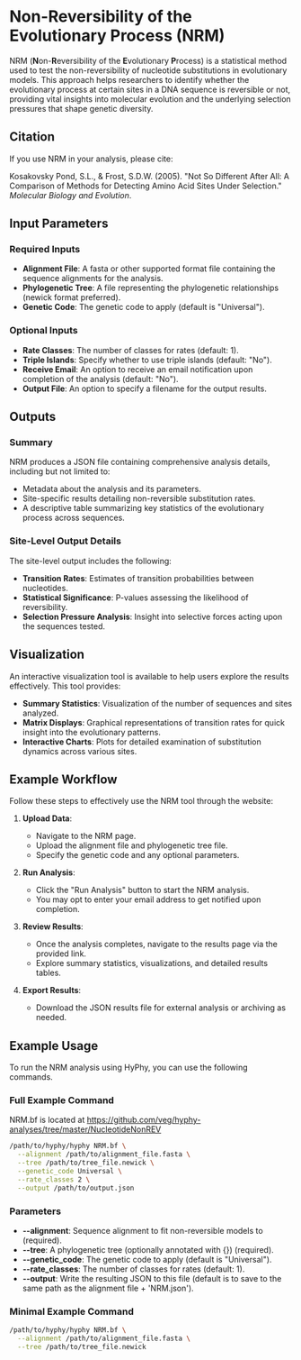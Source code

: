 # Non-Reversibility of the Evolutionary Process (NRM)

NRM (**N**on-**R**eversibility of the **E**volutionary **P**rocess) is a statistical method used to test the non-reversibility of nucleotide substitutions in evolutionary models. This approach helps researchers to identify whether the evolutionary process at certain sites in a DNA sequence is reversible or not, providing vital insights into molecular evolution and the underlying selection pressures that shape genetic diversity.

## Citation

If you use NRM in your analysis, please cite:

Kosakovsky Pond, S.L., & Frost, S.D.W. (2005). "Not So Different After All: A Comparison of Methods for Detecting Amino Acid Sites Under Selection." _Molecular Biology and Evolution_.

## Input Parameters

### Required Inputs

- **Alignment File**: A fasta or other supported format file containing the sequence alignments for the analysis.
- **Phylogenetic Tree**: A file representing the phylogenetic relationships (newick format preferred).
- **Genetic Code**: The genetic code to apply (default is "Universal").

### Optional Inputs

- **Rate Classes**: The number of classes for rates (default: 1).
- **Triple Islands**: Specify whether to use triple islands (default: "No").
- **Receive Email**: An option to receive an email notification upon completion of the analysis (default: "No").
- **Output File**: An option to specify a filename for the output results.

## Outputs

### Summary

NRM produces a JSON file containing comprehensive analysis details, including but not limited to:

- Metadata about the analysis and its parameters.
- Site-specific results detailing non-reversible substitution rates.
- A descriptive table summarizing key statistics of the evolutionary process across sequences.

### Site-Level Output Details

The site-level output includes the following:

- **Transition Rates**: Estimates of transition probabilities between nucleotides.
- **Statistical Significance**: P-values assessing the likelihood of reversibility.
- **Selection Pressure Analysis**: Insight into selective forces acting upon the sequences tested.

## Visualization

An interactive visualization tool is available to help users explore the results effectively. This tool provides:

- **Summary Statistics**: Visualization of the number of sequences and sites analyzed.
- **Matrix Displays**: Graphical representations of transition rates for quick insight into the evolutionary patterns.
- **Interactive Charts**: Plots for detailed examination of substitution dynamics across various sites.

## Example Workflow

Follow these steps to effectively use the NRM tool through the website:

1. **Upload Data**:

   - Navigate to the NRM page.
   - Upload the alignment file and phylogenetic tree file.
   - Specify the genetic code and any optional parameters.

2. **Run Analysis**:

   - Click the "Run Analysis" button to start the NRM analysis.
   - You may opt to enter your email address to get notified upon completion.

3. **Review Results**:

   - Once the analysis completes, navigate to the results page via the provided link.
   - Explore summary statistics, visualizations, and detailed results tables.

4. **Export Results**:
   - Download the JSON results file for external analysis or archiving as needed.

## Example Usage

To run the NRM analysis using HyPhy, you can use the following commands.

### Full Example Command

NRM.bf is located at https://github.com/veg/hyphy-analyses/tree/master/NucleotideNonREV

```bash
/path/to/hyphy/hyphy NRM.bf \
  --alignment /path/to/alignment_file.fasta \
  --tree /path/to/tree_file.newick \
  --genetic_code Universal \
  --rate_classes 2 \
  --output /path/to/output.json
```

### Parameters

- **--alignment**: Sequence alignment to fit non-reversible models to (required).
- **--tree**: A phylogenetic tree (optionally annotated with {}) (required).
- **--genetic_code**: The genetic code to apply (default is "Universal").
- **--rate_classes**: The number of classes for rates (default: 1).
- **--output**: Write the resulting JSON to this file (default is to save to the same path as the alignment file + 'NRM.json').

### Minimal Example Command

```bash
/path/to/hyphy/hyphy NRM.bf \
  --alignment /path/to/alignment_file.fasta \
  --tree /path/to/tree_file.newick
```
